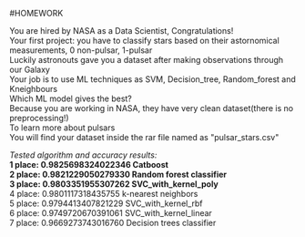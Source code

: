 #HOMEWORK

 You are hired by NASA as a Data Scientist, Congratulations!  
 Your first project:  you have to classify stars based on their astornomical measurements,  0 non-pulsar, 1-pulsar  
 Luckily astronouts gave  you a dataset after making observations through our Galaxy  
 Your job is to use ML techniques as SVM, Decision_tree, Random_forest and Kneighbours  
 Which ML model gives the best?  
 Because you are working in NASA, they have very clean dataset(there is no preprocessing!)  
 To learn more about pulsars  
 You will find your dataset inside the rar file named as "pulsar_stars.csv"  
 
 *Tested algorithm and accuracy results:*\
**1 place: 0.9825698324022346 Catboost**                       
**2 place: 0.9821229050279330 Random forest classifier**        
**3 place: 0.9803351955307262 SVC_with_kernel_poly**            
4 place: 0.9801117318435755 k-nearest neighbors             
5 place: 0.9794413407821229 SVC_with_kernel_rbf             
6 place: 0.9749720670391061 SVC_with_kernel_linear          
7 place: 0.9669273743016760 Decision trees classifier     
